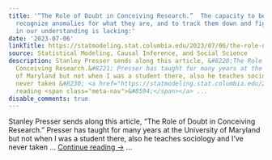 ```yaml
---
title: '“The Role of Doubt in Conceiving Research.”  The capacity to be upset, to
  recognize anomalies for what they are, and to track them down and figure out what
  in our understanding is lacking:'
date: '2023-07-06'
linkTitle: https://statmodeling.stat.columbia.edu/2023/07/06/the-role-of-doubt-in-conceiving-research-the-capacity-to-be-upset-to-recognize-anomalies-for-what-they-are-and-to-track-them-down-and-figure-out-what-in-our-understanding-is-lacking/
source: Statistical Modeling, Causal Inference, and Social Science
description: Stanley Presser sends along this article, &#8220;The Role of Doubt in
  Conceiving Research.&#8221; Presser has taught for many years at the University
  of Maryland but not when I was a student there, also he teaches sociology and I&#8217;ve
  never taken &#8230; <a href="https://statmodeling.stat.columbia.edu/2023/07/06/the-role-of-doubt-in-conceiving-research-the-capacity-to-be-upset-to-recognize-anomalies-for-what-they-are-and-to-track-them-down-and-figure-out-what-in-our-understanding-is-lacking/">Continue
  reading <span class="meta-nav">&#8594;</span></a> ...
disable_comments: true
---
```

Stanley Presser sends along this article, &#8220;The Role of Doubt in Conceiving Research.&#8221; Presser has taught for many years at the University of Maryland but not when I was a student there, also he teaches sociology and I&#8217;ve never taken &#8230; <a href="https://statmodeling.stat.columbia.edu/2023/07/06/the-role-of-doubt-in-conceiving-research-the-capacity-to-be-upset-to-recognize-anomalies-for-what-they-are-and-to-track-them-down-and-figure-out-what-in-our-understanding-is-lacking/">Continue reading <span class="meta-nav">&#8594;</span></a> ...